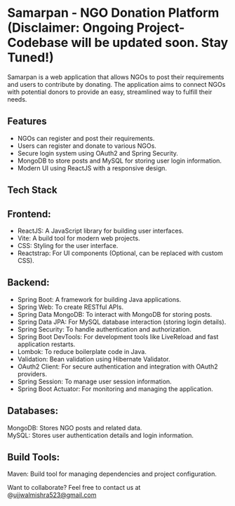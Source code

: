 # Samarpan - NGO Donation Platform (Disclaimer: Ongoing Project-Codebase will be updated soon. Stay Tuned!)
Samarpan is a web application that allows NGOs to post their requirements and users to contribute by donating. The application aims to connect NGOs with potential donors to provide an easy, streamlined way to fulfill their needs.

## Features
- NGOs can register and post their requirements.
- Users can register and donate to various NGOs.
- Secure login system using OAuth2 and Spring Security.
- MongoDB to store posts and MySQL for storing user login information.
- Modern UI using ReactJS with a responsive design.

## **Tech Stack**<br/>
## Frontend:
- ReactJS: A JavaScript library for building user interfaces.
- Vite: A build tool for modern web projects.
- CSS: Styling for the user interface.
- Reactstrap: For UI components (Optional, can be replaced with custom CSS).<br/>

## Backend:</br>
- Spring Boot: A framework for building Java applications.
- Spring Web: To create RESTful APIs.
- Spring Data MongoDB: To interact with MongoDB for storing posts.
- Spring Data JPA: For MySQL database interaction (storing login details).
- Spring Security: To handle authentication and authorization.
- Spring Boot DevTools: For development tools like LiveReload and fast application restarts.
- Lombok: To reduce boilerplate code in Java.
- Validation: Bean validation using Hibernate Validator.
- OAuth2 Client: For secure authentication and integration with OAuth2 providers.
- Spring Session: To manage user session information.
- Spring Boot Actuator: For monitoring and managing the application.

## Databases:</br>
MongoDB: Stores NGO posts and related data.</br>
MySQL: Stores user authentication details and login information.</br>

## Build Tools:</br>
Maven: Build tool for managing dependencies and project configuration.





 Want to collaborate? Feel free to contact us at @ujjwalmishra523@gmail.com
